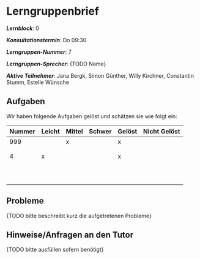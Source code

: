 # Lerngruppenbrief

***Lernblock***: 0

***Konsultationstermin***: Do 09:30

***Lerngruppen-Nummer***: 7

***Lerngruppen-Sprecher***: {TODO Name}

***Aktive Teilnehmer***: Jana Bergk, Simon Günther, Willy Kirchner, Constantin Stumm, Estelle Wünsche

## Aufgaben

Wir haben folgende Aufgaben gelöst und schätzen sie wie folgt ein:

|Nummer |Leicht |Mittel |Schwer |Gelöst |Nicht Gelöst |
|-------|-------|-------|-------|-------|-------------|
|999    |       |x      |       |x      |             |
|       |       |       |       |       |             |
|       |       |       |       |       |             |
|4      |x      |       |       |x      |             |
|       |       |       |       |       |             |
|       |       |       |       |       |             |
|       |       |       |       |       |             |
|       |       |       |       |       |             |
|       |       |       |       |       |             |
|       |       |       |       |       |             |
|       |       |       |       |       |             |
|       |       |       |       |       |             |
|       |       |       |       |       |             |
|       |       |       |       |       |             |

## Probleme

{TODO bitte beschreibt kurz die aufgetretenen Probleme}

## Hinweise/Anfragen an den Tutor

{TODO bitte ausfüllen sofern benötigt}
